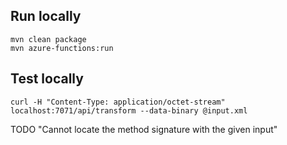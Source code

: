 ## Run locally
```
mvn clean package
mvn azure-functions:run
```

## Test locally
```
curl -H "Content-Type: application/octet-stream" localhost:7071/api/transform --data-binary @input.xml
```

TODO "Cannot locate the method signature with the given input"